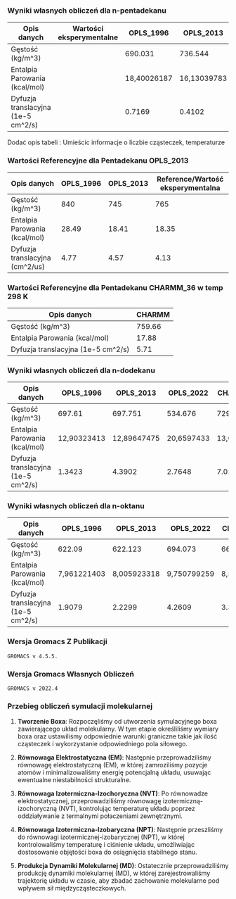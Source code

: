 ### Wyniki własnych obliczeń dla n-pentadekanu

| Opis danych     |Wartości eksperymentalne | OPLS_1996       | OPLS_2013   | OPLS_2022   | CHARMM_36 |
|-----------------|--|-----------------|--------------|-------------|-----------|
| Gęstość  (kg/m^3)   | | 690.031        | 736.544      | 768.962    | 747.693  | 
| Entalpia Parowania (kcal/mol)     | | 18,40026187        | 16,13039783    | 27,03467998   | 16,19421346  | 
| Dyfuzja translacyjna  (1e-5 cm^2/s)    | | 0.7169        | 0.4102     | 0.2845    | 0.5224  | 

Dodać opis tabeli : Umieścic informacje o liczbie cząsteczek, temperaturze
### Wartości Referencyjne dla Pentadekanu OPLS_2013
| Opis danych     | OPLS_1996 | OPLS_2013 | Reference/Wartość eksperymentalna |
|-----------------|-----------------|------------|-------------|
| Gęstość  (kg/m^3)   | 840 |  745  | 765 
| Entalpia Parowania (kcal/mol)     | 28.49  |   18.41 | 18.35    
| Dyfuzja translacyjna  (cm^2/us)    | 4.77 |  4.57 |  4.13

### Wartości Referencyjne dla Pentadekanu CHARMM_36 w temp 298 K
| Opis danych     | CHARMM |
|-----------------|-----------------|
| Gęstość  (kg/m^3)   | 759.66   
| Entalpia Parowania (kcal/mol)     | 17.88   
| Dyfuzja translacyjna  (1e-5 cm^2/s)    | 5.71 

### Wyniki własnych obliczeń dla n-dodekanu
| Opis danych     | OPLS_1996       | OPLS_2013   | OPLS_2022   | CHARMM_36 |
|-----------------|-----------------|--------------|-------------|-----------|
| Gęstość  (kg/m^3)   |  697.61     |   697.751  | 534.676  |  729.296    |
| Entalpia Parowania (kcal/mol)     | 12,90323413  |  12,89647475   | 20,6597433   | 13,07980533  | 
| Dyfuzja translacyjna  (1e-5 cm^2/s)    |   1.3423   |   4.3902   |  2.7648   |  7.0291 | 


### Wyniki własnych obliczeń dla n-oktanu
| Opis danych     | OPLS_1996       | OPLS_2013   | OPLS_2022   | CHARMM_36 |
|-----------------|-----------------|--------------|-------------|-----------|
| Gęstość  (kg/m^3)   |   622.09    |  622.123  | 694.073  |   665.283    |
| Entalpia Parowania (kcal/mol)     |  7,961221403 |   8,005923318  |  9,750799259  | 8,581317562  | 
| Dyfuzja translacyjna  (1e-5 cm^2/s)    |   1.9079   |   2.2299  |  4.2609 | 3.3454 | 


### Wersja Gromacs Z Publikacji 
    GROMACS v 4.5.5.
### Wersja Gromacs Własnych Obliczeń
    GROMACS v 2022.4
### Przebieg obliczeń symulacji molekularnej

1. **Tworzenie Boxa**:
   Rozpoczęliśmy od utworzenia symulacyjnego boxa zawierającego układ molekularny. W tym etapie określiliśmy wymiary boxa oraz ustawiliśmy odpowiednie warunki graniczne takie jak ilość cząsteczek i wykorzystanie odpowiedniego pola siłowego.

2. **Równowaga Elektrostatyczna (EM)**:
   Następnie przeprowadziliśmy równowagę elektrostatyczną (EM), w której zamroziliśmy pozycje atomów i minimalizowaliśmy energię potencjalną układu, usuwając ewentualne niestabilności strukturalne.

3. **Równowaga Izotermiczna-Izochoryczna (NVT)**:
   Po równowadze elektrostatycznej, przeprowadziliśmy równowagę izotermiczną-izochoryczną (NVT), kontrolując temperaturę układu poprzez oddziaływanie z termalnymi połaczeniami zewnętrznymi.

4. **Równowaga Izotermiczna-Izobaryczna (NPT)**:
   Następnie przeszliśmy do równowagi izotermicznej-izobarycznej (NPT), w której kontrolowaliśmy temperaturę i ciśnienie układu, umożliwiając dostosowanie objętości boxa do osiągnięcia stabilnego stanu.

5. **Produkcja Dynamiki Molekularnej (MD)**:
   Ostatecznie przeprowadziliśmy produkcję dynamiki molekularnej (MD), w której zarejestrowaliśmy trajektorię układu w czasie, aby zbadać zachowanie molekularne pod wpływem sił międzycząsteczkowych.

